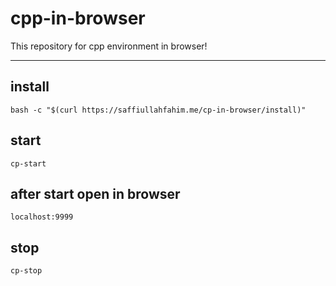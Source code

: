 # cpp-in-browser
This repository for cpp environment in browser!
___
## install
`bash -c "$(curl https://saffiullahfahim.me/cp-in-browser/install)"`

## start
`cp-start`

## after start open in browser
`localhost:9999`

## stop
`cp-stop`